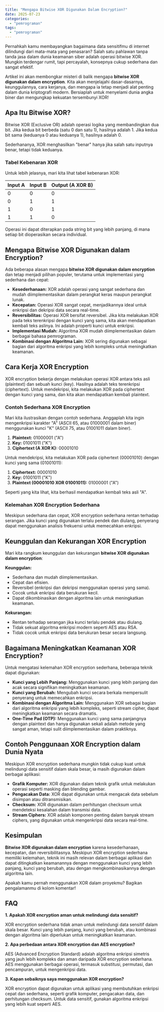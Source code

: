 ```yaml
---
title: "Mengapa Bitwise XOR Digunakan Dalam Encryption?"
date: 2025-07-23
categories: 
  - "pemrograman"
tags: 
  - "pemrograman"
---
```


Pernahkah kamu membayangkan bagaimana data sensitifmu di internet dilindungi dari mata-mata yang penasaran? Salah satu pahlawan tanpa tanda jasa dalam dunia keamanan siber adalah operasi bitwise XOR. Mungkin terdengar rumit, tapi percayalah, konsepnya cukup sederhana dan sangat efektif.

Artikel ini akan membongkar misteri di balik mengapa **bitwise XOR digunakan dalam encryption**. Kita akan menjelajahi dasar-dasarnya, keunggulannya, cara kerjanya, dan mengapa ia tetap menjadi alat penting dalam dunia kriptografi modern. Bersiaplah untuk menyelami dunia angka biner dan mengungkap kekuatan tersembunyi XOR!

## Apa Itu Bitwise XOR?

Bitwise XOR (Exclusive OR) adalah operasi logika yang membandingkan dua bit. Jika kedua bit berbeda (satu 0 dan satu 1), hasilnya adalah 1. Jika kedua bit sama (keduanya 0 atau keduanya 1), hasilnya adalah 0.

Sederhananya, XOR menghasilkan "benar" hanya jika salah satu inputnya benar, tetapi tidak keduanya.

### Tabel Kebenaran XOR

Untuk lebih jelasnya, mari kita lihat tabel kebenaran XOR:

| Input A | Input B | Output (A XOR B) |
| --- | --- | --- |
| 0 | 0 | 0 |
| 0 | 1 | 1 |
| 1 | 0 | 1 |
| 1 | 1 | 0 |

Operasi ini dapat diterapkan pada string bit yang lebih panjang, di mana setiap bit dioperasikan secara individual.

## Mengapa Bitwise XOR Digunakan dalam Encryption?

Ada beberapa alasan mengapa **bitwise XOR digunakan dalam encryption** dan tetap menjadi pilihan populer, terutama untuk implementasi yang sederhana dan cepat:

- **Kesederhanaan:** XOR adalah operasi yang sangat sederhana dan mudah diimplementasikan dalam perangkat keras maupun perangkat lunak.
- **Kecepatan:** Operasi XOR sangat cepat, menjadikannya ideal untuk enkripsi dan dekripsi data secara real-time.
- **Reversibilitas:** Operasi XOR bersifat reversibel. Jika kita melakukan XOR pada teks terenkripsi dengan kunci yang sama, kita akan mendapatkan kembali teks aslinya. Ini adalah properti kunci untuk enkripsi.
- **Implementasi Mudah:** Algoritma XOR mudah diimplementasikan dalam berbagai bahasa pemrograman.
- **Kombinasi dengan Algoritma Lain:** XOR sering digunakan sebagai bagian dari algoritma enkripsi yang lebih kompleks untuk meningkatkan keamanan.

## Cara Kerja XOR Encryption

XOR encryption bekerja dengan melakukan operasi XOR antara teks asli (plaintext) dan sebuah kunci (key). Hasilnya adalah teks terenkripsi (ciphertext). Untuk mendekripsi, kita melakukan XOR pada ciphertext dengan kunci yang sama, dan kita akan mendapatkan kembali plaintext.

### Contoh Sederhana XOR Encryption

Mari kita ilustrasikan dengan contoh sederhana. Anggaplah kita ingin mengenkripsi karakter "A" (ASCII 65, atau 01000001 dalam biner) menggunakan kunci "K" (ASCII 75, atau 01001011 dalam biner).

1. **Plaintext:** 01000001 ("A")
2. **Key:** 01001011 ("K")
3. **Ciphertext (A XOR K):** 00001010

Untuk mendekripsi, kita melakukan XOR pada ciphertext (00001010) dengan kunci yang sama (01001011):

1. **Ciphertext:** 00001010
2. **Key:** 01001011 ("K")
3. **Plaintext (00001010 XOR 01001011):** 01000001 ("A")

Seperti yang kita lihat, kita berhasil mendapatkan kembali teks asli "A".

### Kelemahan XOR Encryption Sederhana

Meskipun sederhana dan cepat, XOR encryption sederhana rentan terhadap serangan. Jika kunci yang digunakan terlalu pendek dan diulang, penyerang dapat menggunakan analisis frekuensi untuk memecahkan enkripsi.

## Keunggulan dan Kekurangan XOR Encryption

Mari kita rangkum keunggulan dan kekurangan **bitwise XOR digunakan dalam encryption**:

**Keunggulan:**

- Sederhana dan mudah diimplementasikan.
- Cepat dan efisien.
- Reversibel (enkripsi dan dekripsi menggunakan operasi yang sama).
- Cocok untuk enkripsi data berukuran kecil.
- Dapat dikombinasikan dengan algoritma lain untuk meningkatkan keamanan.

**Kekurangan:**

- Rentan terhadap serangan jika kunci terlalu pendek atau diulang.
- Tidak sekuat algoritma enkripsi modern seperti AES atau RSA.
- Tidak cocok untuk enkripsi data berukuran besar secara langsung.

## Bagaimana Meningkatkan Keamanan XOR Encryption?

Untuk mengatasi kelemahan XOR encryption sederhana, beberapa teknik dapat digunakan:

- **Kunci yang Lebih Panjang:** Menggunakan kunci yang lebih panjang dan acak secara signifikan meningkatkan keamanan.
- **Kunci yang Berubah:** Mengubah kunci secara berkala mempersulit penyerang untuk memecahkan enkripsi.
- **Kombinasi dengan Algoritma Lain:** Menggunakan XOR sebagai bagian dari algoritma enkripsi yang lebih kompleks, seperti stream cipher, dapat meningkatkan keamanan secara dramatis.
- **One-Time Pad (OTP):** Menggunakan kunci yang sama panjangnya dengan plaintext dan hanya digunakan sekali adalah metode yang sangat aman, tetapi sulit diimplementasikan dalam praktiknya.

## Contoh Penggunaan XOR Encryption dalam Dunia Nyata

Meskipun XOR encryption sederhana mungkin tidak cukup kuat untuk melindungi data sensitif dalam skala besar, ia masih digunakan dalam berbagai aplikasi:

- **Grafik Komputer:** XOR digunakan dalam teknik grafik untuk melakukan operasi seperti masking dan blending gambar.
- **Pengacakan Data:** XOR dapat digunakan untuk mengacak data sebelum disimpan atau ditransmisikan.
- **Checksum:** XOR digunakan dalam perhitungan checksum untuk mendeteksi kesalahan dalam transmisi data.
- **Stream Ciphers:** XOR adalah komponen penting dalam banyak stream ciphers, yang digunakan untuk mengenkripsi data secara real-time.

## Kesimpulan

**Bitwise XOR digunakan dalam encryption** karena kesederhanaan, kecepatan, dan reversibilitasnya. Meskipun XOR encryption sederhana memiliki kelemahan, teknik ini masih relevan dalam berbagai aplikasi dan dapat ditingkatkan keamanannya dengan menggunakan kunci yang lebih panjang, kunci yang berubah, atau dengan mengkombinasikannya dengan algoritma lain.

Apakah kamu pernah menggunakan XOR dalam proyekmu? Bagikan pengalamanmu di kolom komentar!

## FAQ

**1\. Apakah XOR encryption aman untuk melindungi data sensitif?**

XOR encryption sederhana tidak aman untuk melindungi data sensitif dalam skala besar. Kunci yang lebih panjang, kunci yang berubah, atau kombinasi dengan algoritma lain diperlukan untuk meningkatkan keamanan.

**2\. Apa perbedaan antara XOR encryption dan AES encryption?**

AES (Advanced Encryption Standard) adalah algoritma enkripsi simetris yang jauh lebih kompleks dan aman daripada XOR encryption sederhana. AES menggunakan berbagai operasi, termasuk substitusi, permutasi, dan pencampuran, untuk mengenkripsi data.

**3\. Kapan sebaiknya saya menggunakan XOR encryption?**

XOR encryption dapat digunakan untuk aplikasi yang membutuhkan enkripsi cepat dan sederhana, seperti grafik komputer, pengacakan data, dan perhitungan checksum. Untuk data sensitif, gunakan algoritma enkripsi yang lebih kuat seperti AES.
